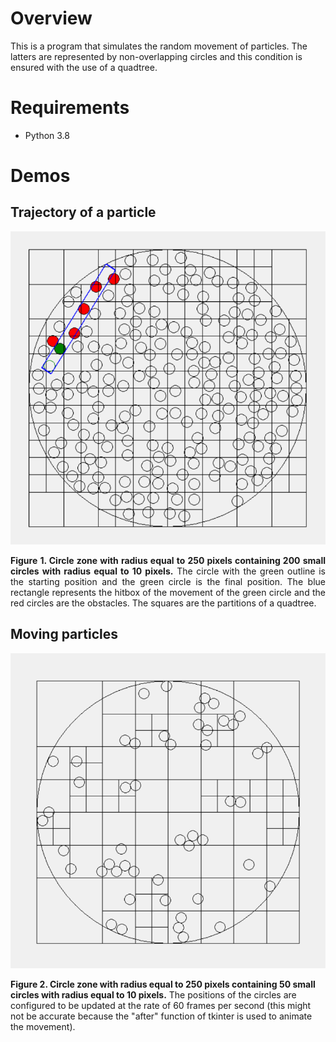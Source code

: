 # Overview
This is a program that simulates the random movement of particles. The latters are represented by non-overlapping circles and this condition is ensured with the use of a quadtree.

# Requirements
- Python 3.8

# Demos
## Trajectory of a particle
<div>
  <img src="Demo/particle_trajectory.png" align="center">
  <figcaption align="justify">
    <br><b>Figure 1. Circle zone with radius equal to 250 pixels containing 200 small circles with radius equal to 10 pixels.</b> The circle with the green outline is the starting position and the green circle is the final position. The blue rectangle represents the hitbox of the movement of the green circle and the red circles are the obstacles. The squares are the partitions of a quadtree.</br>
  </figcaption>
</div>

## Moving particles
<div>
  <img src="Demo/moving_particles.gif" align="center">
  <figcaption>
    <br><b>Figure 2. Circle zone with radius equal to 250 pixels containing 50 small circles with radius equal to 10 pixels.</b> The positions of the circles are configured to be updated at the rate of 60 frames per second (this might not be accurate because the "after" function of tkinter is used to animate the movement).</br>
  </figcaption>
</div>

